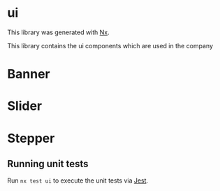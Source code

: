 # ui

This library was generated with [Nx](https://nx.dev).

This library contains the ui components which are used in the company

# Banner

# Slider

# Stepper

## Running unit tests

Run `nx test ui` to execute the unit tests via [Jest](https://jestjs.io).
